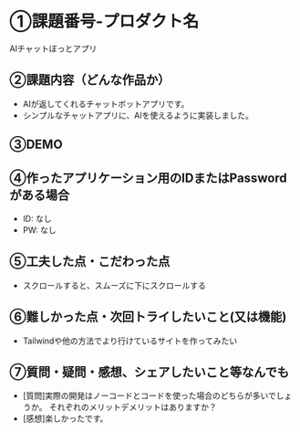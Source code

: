 # ①課題番号-プロダクト名

AIチャットぼっとアプリ

## ②課題内容（どんな作品か）

- AIが返してくれるチャットボットアプリです。
- シンプルなチャットアプリに、AIを使えるように実装しました。


## ③DEMO



## ④作ったアプリケーション用のIDまたはPasswordがある場合

- ID: なし
- PW: なし

## ⑤工夫した点・こだわった点

- スクロールすると、スムーズに下にスクロールする

## ⑥難しかった点・次回トライしたいこと(又は機能)

- Tailwindや他の方法でより行けているサイトを作ってみたい

## ⑦質問・疑問・感想、シェアしたいこと等なんでも

- [質問]実際の開発はノーコードとコードを使った場合のどちらが多いでしょうか。
それぞれのメリットデメリットはありますか？
- [感想]楽しかったです。
